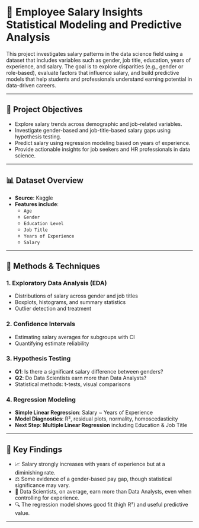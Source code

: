 # 💼 Employee Salary Insights Statistical Modeling and Predictive Analysis

This project investigates salary patterns in the data science field using a dataset that includes variables such as gender, job title, education, years of experience, and salary. The goal is to explore disparities (e.g., gender or role-based), evaluate factors that influence salary, and build predictive models that help students and professionals understand earning potential in data-driven careers.

---

## 🎯 Project Objectives

- Explore salary trends across demographic and job-related variables.
- Investigate gender-based and job-title-based salary gaps using hypothesis testing.
- Predict salary using regression modeling based on years of experience.
- Provide actionable insights for job seekers and HR professionals in data science.

---

## 📊 Dataset Overview

- **Source**: Kaggle
- **Features include**:
  - `Age`
  - `Gender`
  - `Education Level`
  - `Job Title`
  - `Years of Experience`
  - `Salary`

---

## 🧪 Methods & Techniques

### 1. **Exploratory Data Analysis (EDA)**
- Distributions of salary across gender and job titles
- Boxplots, histograms, and summary statistics
- Outlier detection and treatment

### 2. **Confidence Intervals**
- Estimating salary averages for subgroups with CI
- Quantifying estimate reliability

### 3. **Hypothesis Testing**
- **Q1**: Is there a significant salary difference between genders?
- **Q2**: Do Data Scientists earn more than Data Analysts?
- Statistical methods: t-tests, visual comparisons

### 4. **Regression Modeling**
- **Simple Linear Regression**: Salary ~ Years of Experience
- **Model Diagnostics**: R², residual plots, normality, homoscedasticity
- **Next Step**: **Multiple Linear Regression** including Education & Job Title

---

## 🧠 Key Findings

- 📈 Salary strongly increases with years of experience but at a diminishing rate.
- ⚖️ Some evidence of a gender-based pay gap, though statistical significance may vary.
- 🧪 Data Scientists, on average, earn more than Data Analysts, even when controlling for experience.
- 🔍 The regression model shows good fit (high R²) and useful predictive value.

---


